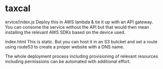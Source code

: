 # taxcal
ervice/index.js Deploy this in AWS lambda & tie it up with an API gateway. You can consome the service without the API but that would then mean installing the relevant AWS SDKs based on the device used.

index.html This is static. But you can host it in an S3 butcket and set a route using route53 to create a proper website with a DNS name.

The whole deployment process including provisioning of relevant resources including permissions can be automated with additional effort.
